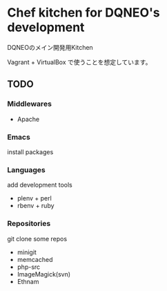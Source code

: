 # Chef kitchen for DQNEO's development

DQNEOのメイン開発用Kitchen

Vagrant + VirtualBox で使うことを想定しています。


## TODO

### Middlewares

* Apache

### Emacs

install packages

### Languages

add development tools

* plenv + perl
* rbenv + ruby

### Repositories

git clone some repos

* minigit
* memcached
* php-src
* ImageMagick(svn)
* Ethnam

